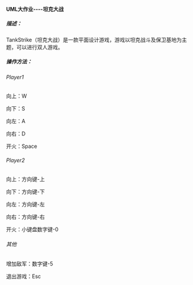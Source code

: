 #### UML大作业----坦克大战

##### 描述：

​	TankStrike（坦克大战）是一款平面设计游戏，游戏以坦克战斗及保卫基地为主题，可以进行双人游戏。

##### 操作方法：

###### Player1

向上：W

向下：S

向左：A

向右：D

开火：Space

###### Player2

向上：方向键-上

向下：方向键-下

向左：方向键-左

向右：方向键-右

开火：小键盘数字键-0

###### 其他

增加敌军：数字键-5

退出游戏：Esc